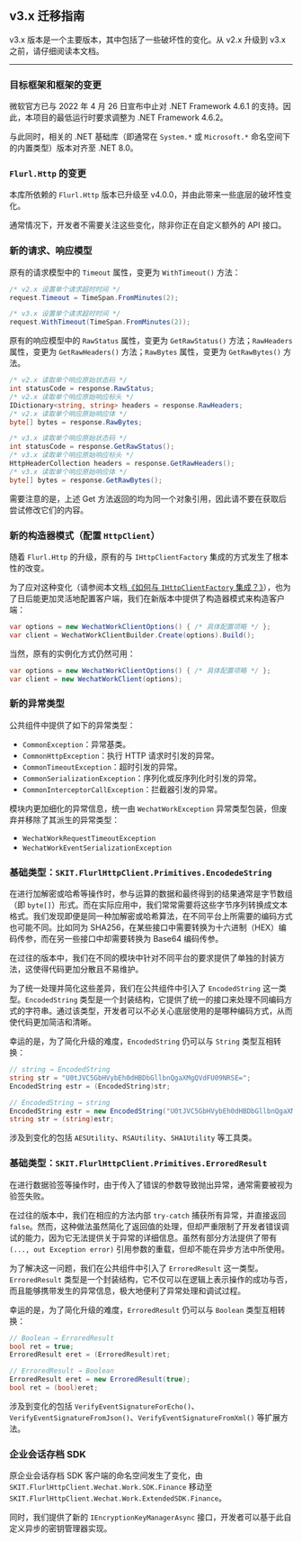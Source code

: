 ﻿## v3.x 迁移指南

v3.x 版本是一个主要版本，其中包括了一些破坏性的变化。从 v2.x 升级到 v3.x 之前，请仔细阅读本文档。

---

### 目标框架和框架的变更

微软官方已与 2022 年 4 月 26 日宣布中止对 .NET Framework 4.6.1 的支持。因此，本项目的最低运行时要求调整为 .NET Framework 4.6.2。

与此同时，相关的 .NET 基础库（即通常在 `System.*` 或 `Microsoft.*` 命名空间下的内置类型）版本对齐至 .NET 8.0。

### `Flurl.Http` 的变更

本库所依赖的 `Flurl.Http` 版本已升级至 v4.0.0，并由此带来一些底层的破坏性变化。

通常情况下，开发者不需要关注这些变化，除非你正在自定义额外的 API 接口。

### 新的请求、响应模型

原有的请求模型中的 `Timeout` 属性，变更为 `WithTimeout()` 方法：

```csharp
/* v2.x 设置单个请求超时时间 */
request.Timeout = TimeSpan.FromMinutes(2);

/* v3.x 设置单个请求超时时间 */
request.WithTimeout(TimeSpan.FromMinutes(2));
```

原有的响应模型中的 `RawStatus` 属性，变更为 `GetRawStatus()` 方法；`RawHeaders` 属性，变更为 `GetRawHeaders()` 方法；`RawBytes` 属性，变更为 `GetRawBytes()` 方法。

```csharp
/* v2.x 读取单个响应原始状态码 */
int statusCode = response.RawStatus;
/* v2.x 读取单个响应原始响应标头 */
IDictionary<string, string> headers = response.RawHeaders;
/* v2.x 读取单个响应原始响应体 */
byte[] bytes = response.RawBytes;

/* v3.x 读取单个响应原始状态码 */
int statusCode = response.GetRawStatus();
/* v3.x 读取单个响应原始响应标头 */
HttpHeaderCollection headers = response.GetRawHeaders();
/* v3.x 读取单个响应原始响应体 */
byte[] bytes = response.GetRawBytes();
```

需要注意的是，上述 Get 方法返回的均为同一个对象引用，因此请不要在获取后尝试修改它们的内容。

### 新的构造器模式（配置 `HttpClient`）

随着 `Flurl.Http` 的升级，原有的与 `IHttpClientFactory` 集成的方式发生了根本性的改变。

为了应对这种变化（请参阅本文档[《如何与 `IHttpClientFactory` 集成？》](./Advanced_IHttpClientFactory.md)），也为了日后能更加灵活地配置客户端，我们在新版本中提供了构造器模式来构造客户端：

```csharp
var options = new WechatWorkClientOptions() { /* 具体配置项略 */ };
var client = WechatWorkClientBuilder.Create(options).Build();
```

当然，原有的实例化方式仍然可用：

```csharp
var options = new WechatWorkClientOptions() { /* 具体配置项略 */ };
var client = new WechatWorkClient(options);
```

### 新的异常类型

公共组件中提供了如下的异常类型：

-   `CommonException`：异常基类。
-   `CommonHttpException`：执行 HTTP 请求时引发的异常。
-   `CommonTimeoutException`：超时引发的异常。
-   `CommonSerializationException`：序列化或反序列化时引发的异常。
-   `CommonInterceptorCallException`：拦截器引发的异常。

模块内更加细化的异常信息，统一由 `WechatWorkException` 异常类型包装，但废弃并移除了其派生的异常类型：

-   `WechatWorkRequestTimeoutException`
-   `WechatWorkEventSerializationException`

### 基础类型：`SKIT.FlurlHttpClient.Primitives.EncodedeString`

在进行加解密或哈希等操作时，参与运算的数据和最终得到的结果通常是字节数组（即 `byte[]`）形式。而在实际应用中，我们常常需要将这些字节序列转换成文本格式。我们发现即便是同一种加解密或哈希算法，在不同平台上所需要的编码方式也可能不同。比如同为 SHA256，在某些接口中需要转换为十六进制（HEX）编码传参，而在另一些接口中却需要转换为 Base64 编码传参。

在过往的版本中，我们在不同的模块中针对不同平台的要求提供了单独的封装方法，这使得代码更加分散且不易维护。

为了统一处理并简化这些差异，我们在公共组件中引入了 `EncodedString` 这一类型。`EncodedString` 类型是一个封装结构，它提供了统一的接口来处理不同编码方式的字符串。通过该类型，开发者可以不必关心底层使用的是哪种编码方式，从而使代码更加简洁和清晰。

幸运的是，为了简化升级的难度，`EncodedString` 仍可以与 `String` 类型互相转换：

```csharp
// string → EncodedString
string str = "U0tJVC5GbHVybEh0dHBDbGllbnQgaXMgQVdFU09NRSE=";
EncodedString estr = (EncodedString)str;

// EncodedString → string
EncodedString estr = new EncodedString("U0tJVC5GbHVybEh0dHBDbGllbnQgaXMgQVdFU09NRSE=", EncodingKinds.Base64);
string str = (string)estr;
```

涉及到变化的包括 `AESUtility`、`RSAUtility`、`SHA1Utility` 等工具类。

### 基础类型：`SKIT.FlurlHttpClient.Primitives.ErroredResult`

在进行数据验签等操作时，由于传入了错误的参数导致抛出异常，通常需要被视为验签失败。

在过往的版本中，我们在相应的方法内部 `try-catch` 捕获所有异常，并直接返回 `false`。然而，这种做法虽然简化了返回值的处理，但却严重限制了开发者错误调试的能力，因为它无法提供关于异常的详细信息。虽然有部分方法提供了带有 `(..., out Exception error)` 引用参数的重载，但却不能在异步方法中所使用。

为了解决这一问题，我们在公共组件中引入了 `ErroredResult` 这一类型。`ErroredResult` 类型是一个封装结构，它不仅可以在逻辑上表示操作的成功与否，而且能够携带发生的异常信息，极大地便利了异常处理和调试过程。

幸运的是，为了简化升级的难度，`ErroredResult` 仍可以与 `Boolean` 类型互相转换：

```csharp
// Boolean → ErroredResult
bool ret = true;
ErroredResult eret = (ErroredResult)ret;

// ErroredResult → Boolean
ErroredResult eret = new ErroredResult(true);
bool ret = (bool)eret;
```

涉及到变化的包括 `VerifyEventSignatureForEcho()`、`VerifyEventSignatureFromJson()`、`VerifyEventSignatureFromXml()` 等扩展方法。

### 企业会话存档 SDK

原企业会话存档 SDK 客户端的命名空间发生了变化，由 `SKIT.FlurlHttpClient.Wechat.Work.SDK.Finance` 移动至 `SKIT.FlurlHttpClient.Wechat.Work.ExtendedSDK.Finance`。

同时，我们提供了新的 `IEncryptionKeyManagerAsync` 接口，开发者可以基于此自定义异步的密钥管理器实现。

